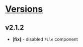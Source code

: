 # [Versions](https://github.com/Tracktor/design-system/releases)

## v2.1.2
- **[fix]** - disabled `File` component
